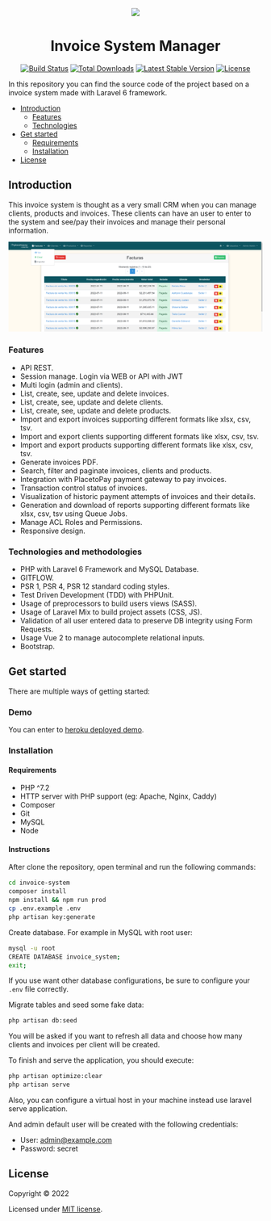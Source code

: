 <p align="center"><a href="https://laravel.com" target="_blank"><img src="https://raw.githubusercontent.com/laravel/art/master/logo-lockup/5%20SVG/2%20CMYK/1%20Full%20Color/laravel-logolockup-cmyk-red.svg" width="400"></a></p>

<p>
<h1 align="center">Invoice System Manager</h1>

<p align="center">
<a href="https://github.com/laravel/framework/actions"><img src="https://github.com/laravel/framework/workflows/tests/badge.svg" alt="Build Status"></a>
<a href="https://packagist.org/packages/laravel/framework"><img src="https://img.shields.io/packagist/dt/laravel/framework" alt="Total Downloads"></a>
<a href="https://packagist.org/packages/laravel/framework"><img src="https://img.shields.io/packagist/v/laravel/framework" alt="Latest Stable Version"></a>
<a href="https://packagist.org/packages/laravel/framework"><img src="https://img.shields.io/packagist/l/laravel/framework" alt="License"></a>
</p>

In this repository you can find the source code of the project based on a invoice system made with Laravel 6 framework.

- [Introduction](#introduction)
    - [Features](#features)
    - [Technologies](#technologies)
- [Get started](#get-started)
    - [Requirements](#requirements)
    - [Installation](#installation)
- [License](#license)

## Introduction

This invoice system is thought as a very small CRM when you can manage clients, products and invoices. These clients can have an user to enter to the system and see/pay their invoices and manage their personal information. 

<p align="center">

![Screenshot of the application](docs/images/main-app.png)

</p>

### Features

* API REST.
* Session manage. Login via WEB or API with JWT
* Multi login (admin and clients).
* List, create, see, update and delete invoices.
* List, create, see, update and delete clients.
* List, create, see, update and delete products.
* Import and export invoices supporting different formats like xlsx, csv, tsv.
* Import and export clients supporting different formats like xlsx, csv, tsv.
* Import and export products supporting different formats like xlsx, csv, tsv.
* Generate invoices PDF.
* Search, filter and paginate invoices, clients and products.
* Integration with PlacetoPay payment gateway to pay invoices.
* Transaction control status of invoices.
* Visualization of historic payment attempts of invoices and their details.
* Generation and download of reports supporting different formats like xlsx, csv, tsv using Queue Jobs.
* Manage ACL Roles and Permissions.
* Responsive design.

### Technologies and methodologies

* PHP with Laravel 6 Framework and MySQL Database.
* GITFLOW.
* PSR 1, PSR 4, PSR 12 standard coding styles.
* Test Driven Development (TDD) with PHPUnit.
* Usage of preprocessors to build users views (SASS).
* Usage of Laravel Mix to build project assets (CSS, JS).
* Validation of all user entered data to preserve DB integrity using Form Requests.
* Usage Vue 2 to manage autocomplete relational inputs.
* Bootstrap.

## Get started
There are multiple ways of getting started:

### Demo
You can enter to [heroku deployed demo](https://ptp-invoice-system.herokuapp.com/login).

### Installation
#### Requirements
- PHP ^7.2
- HTTP server with PHP support (eg: Apache, Nginx, Caddy)
- Composer
- Git
- MySQL
- Node

#### Instructions
After clone the repository, open terminal and run the following commands:
```bash
cd invoice-system
composer install
npm install && npm run prod
cp .env.example .env
php artisan key:generate
```
Create database. For example in MySQL with root user:
```bash
mysql -u root
CREATE DATABASE invoice_system;
exit;
```
If you use want other database configurations, be sure to configure your `.env` file correctly.

Migrate tables and seed some fake data:
```bash
php artisan db:seed
```
You will be asked if you want to refresh all data and choose how many clients and invoices per client will be created.

To finish and serve the application, you should execute:
```bash
php artisan optimize:clear
php artisan serve
```

Also, you can configure a virtual host in your machine instead use laravel serve application.

And admin default user will be created with the following credentials:
* User: admin@example.com
* Password: secret

## License

Copyright © 2022

Licensed under [MIT license](LICENSE.md).
